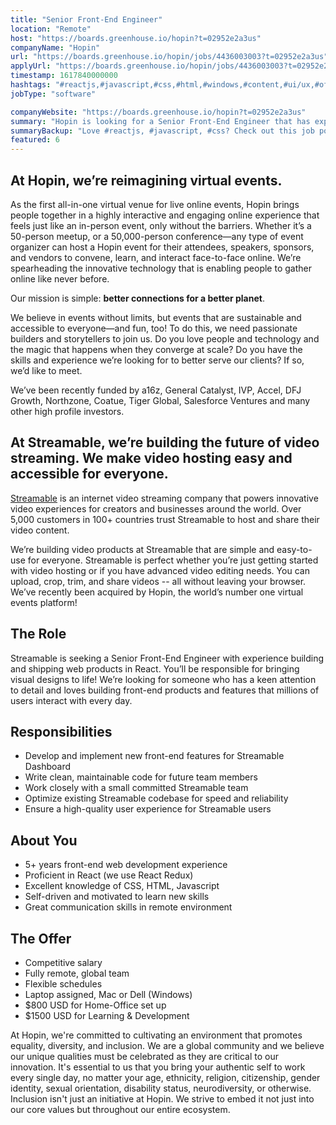 ```yaml
---
title: "Senior Front-End Engineer"
location: "Remote"
host: "https://boards.greenhouse.io/hopin?t=02952e2a3us"
companyName: "Hopin"
url: "https://boards.greenhouse.io/hopin/jobs/4436003003?t=02952e2a3us"
applyUrl: "https://boards.greenhouse.io/hopin/jobs/4436003003?t=02952e2a3us#app"
timestamp: 1617840000000
hashtags: "#reactjs,#javascript,#css,#html,#windows,#content,#ui/ux,#office,#optimization"
jobType: "software"

companyWebsite: "https://boards.greenhouse.io/hopin?t=02952e2a3us"
summary: "Hopin is looking for a Senior Front-End Engineer that has experience with building and shipping web products in React."
summaryBackup: "Love #reactjs, #javascript, #css? Check out this job post!"
featured: 6
---
```


## At Hopin, we’re reimagining virtual events.

As the first all-in-one virtual venue for live online events, Hopin brings people together in a highly interactive and engaging online experience that feels just like an in-person event, only without the barriers. Whether it’s a 50-person meetup, or a 50,000-person conference—any type of event organizer can host a Hopin event for their attendees, speakers, sponsors, and vendors to convene, learn, and interact face-to-face online. We’re spearheading the innovative technology that is enabling people to gather online like never before.

Our mission is simple: **better connections for a better planet**. 

We believe in events without limits, but events that are sustainable and accessible to everyone—and fun, too! To do this, we need passionate builders and storytellers to join us. Do you love people and technology and the magic that happens when they converge at scale? Do you have the skills and experience we’re looking for to better serve our clients? If so, we’d like to meet.

We’ve been recently funded by a16z, General Catalyst, IVP, Accel, DFJ Growth, Northzone, Coatue, Tiger Global, Salesforce Ventures and many other high profile investors.

## At Streamable, we’re building the future of video streaming. We make video hosting easy and accessible for everyone.

[Streamable](https://streamable.com) is an internet video streaming company that powers innovative video experiences for creators and businesses around the world. Over 5,000 customers in 100+ countries trust Streamable to host and share their video content.

We’re building video products at Streamable that are simple and easy-to-use for everyone. Streamable is perfect whether you’re just getting started with video hosting or if you have advanced video editing needs. You can upload, crop, trim, and share videos -- all without leaving your browser. We’ve recently been acquired by Hopin, the world’s number one virtual events platform!

## The Role

Streamable is seeking a Senior Front-End Engineer with experience building and shipping web products in React. You’ll be responsible for bringing visual designs to life! We’re looking for someone who has a keen attention to detail and loves building front-end products and features that millions of users interact with every day. 

## Responsibilities

*   Develop and implement new front-end features for Streamable Dashboard
*   Write clean, maintainable code for future team members
*   Work closely with a small committed Streamable team
*   Optimize existing Streamable codebase for speed and reliability
*   Ensure a high-quality user experience for Streamable users 

## About You

*   5+ years front-end web development experience
*   Proficient in React (we use React Redux)
*   Excellent knowledge of CSS, HTML, Javascript
*   Self-driven and motivated to learn new skills
*   Great communication skills in remote environment

## The Offer

*   Competitive salary
*   Fully remote, global team
*   Flexible schedules
*   Laptop assigned, Mac or Dell (Windows)
*   $800 USD for Home-Office set up
*   $1500 USD for Learning & Development

At Hopin, we're committed to cultivating an environment that promotes equality, diversity, and inclusion. We are a global community and we believe our unique qualities must be celebrated as they are critical to our innovation. It's essential to us that you bring your authentic self to work every single day, no matter your age, ethnicity, religion, citizenship, gender identity, sexual orientation, disability status, neurodiversity, or otherwise. Inclusion isn't just an initiative at Hopin. We strive to embed it not just into our core values but throughout our entire ecosystem.
